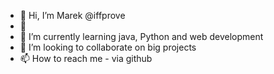 - 👋 Hi, I’m Marek @iffprove
- 👀 
- 🌱 I’m currently learning java, Python and web development
- 💞️ I’m looking to collaborate on big projects
- 📫 How to reach me  - via github

<!---
iffprove/iffprove is a ✨ special ✨ repository because its `README.md` (this file) appears on your GitHub profile.
You can click the Preview link to take a look at your changes.
--->
